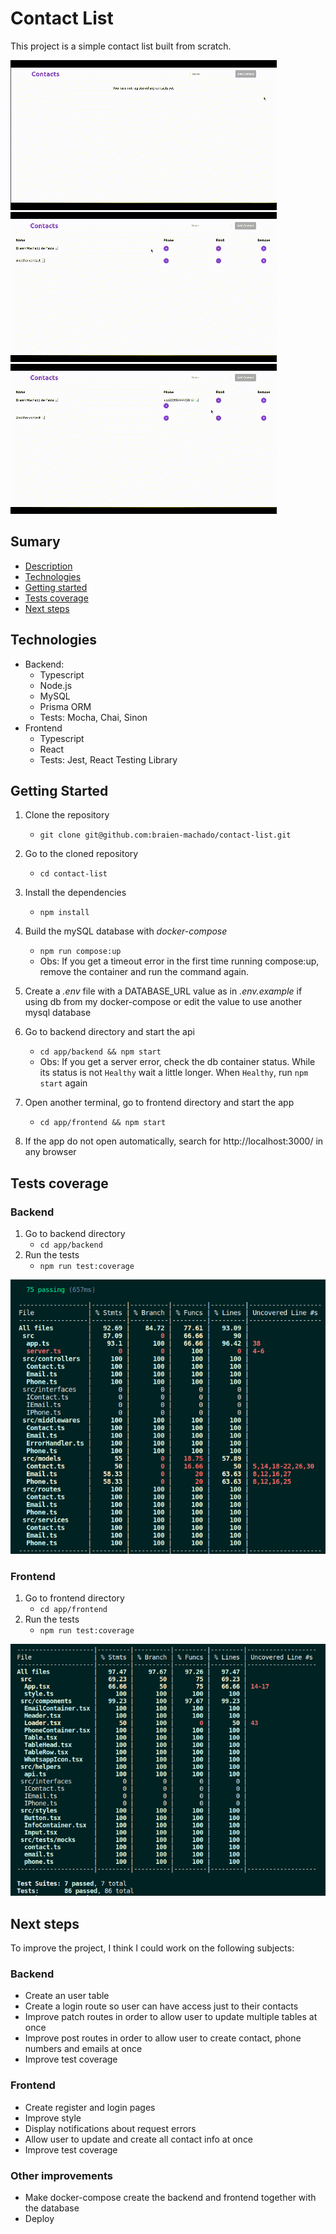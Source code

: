 

# Contact List
This project is a simple contact list built from scratch.

![contact name interaction demo](./assets/contact-list-gif1)
![contact phone interaction demo](./assets/contact-list-gif2)
![contact email interaction demo](./assets/contact-list-gif3)

## Sumary
- [Description](#contact-list)
- [Technologies](#technologies)
- [Getting started](#getting-started)
- [Tests coverage](#tests-coverage)
- [Next steps](#next-steps)

## Technologies
- Backend:
	- Typescript
	- Node.js
	- MySQL
	- Prisma ORM
	- Tests: Mocha, Chai, Sinon
- Frontend
	- Typescript
	- React
	- Tests: Jest,  React Testing Library

## Getting Started
1. Clone the repository
	-  `git clone git@github.com:braien-machado/contact-list.git`

 2. Go to the cloned repository
	-  `cd contact-list`

2.   Install the dependencies
		- `npm install`

4. Build the mySQL database with *docker-compose*
	- `npm run compose:up`
	- Obs: If you get a timeout error in the first time running compose:up, remove the container and run the command again.
5. Create a *.env* file with a DATABASE_URL value as in *.env.example* if using db from my docker-compose or edit the value to use another mysql database
6. Go to backend directory and start the api
	-  `cd app/backend && npm start`
	- Obs: If you get a server error, check the db container status. While its status is not `Healthy` wait a little longer. When `Healthy`, run `npm start` again
7. Open another terminal, go to frontend directory and start the app
	-  `cd app/frontend && npm start`
8. If the app do not open automatically, search for http://localhost:3000/ in any browser

## Tests coverage
### Backend
1. Go to backend directory
	- `cd app/backend`
2. Run the tests
	- `npm run test:coverage`

![backend tests 93% line coverage](./assets/backend-coverage.png)

### Frontend
1. Go to frontend directory
	- `cd app/frontend`
2. Run the tests
	- `npm run test:coverage`

![frontend tests 97% line coverage](./assets/frontend-coverage.png)

## Next steps
To improve the project, I think I could work on the following subjects:
### Backend
- Create an user table
- Create a login route so user can have access just to their contacts
- Improve patch routes in order to allow user to update multiple tables at once
- Improve post routes in order to allow user to create contact, phone numbers and emails at once
- Improve test coverage
### Frontend
- Create register and login pages
- Improve style
- Display notifications about request errors
- Allow user to update and create all contact info at once
- Improve test coverage

### Other improvements
- Make docker-compose create the backend and frontend together with the database
- Deploy

	
